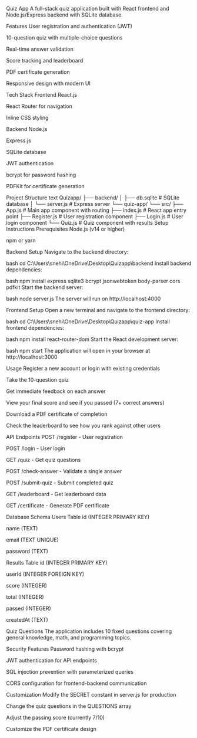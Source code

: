 Quiz App
A full-stack quiz application built with React frontend and Node.js/Express backend with SQLite database.

Features
User registration and authentication (JWT)

10-question quiz with multiple-choice questions

Real-time answer validation

Score tracking and leaderboard

PDF certificate generation

Responsive design with modern UI

Tech Stack
Frontend
React.js

React Router for navigation

Inline CSS styling

Backend
Node.js

Express.js

SQLite database

JWT authentication

bcrypt for password hashing

PDFKit for certificate generation

Project Structure
text
Quizapp/
├── backend/
│   ├── db.sqlite          # SQLite database
│   └── server.js          # Express server
└── quiz-app/
    └── src/
        ├── App.js         # Main app component with routing
        ├── index.js       # React app entry point
        ├── Register.js    # User registration component
        ├── Login.js       # User login component
        └── Quiz.js        # Quiz component with results
Setup Instructions
Prerequisites
Node.js (v14 or higher)

npm or yarn

Backend Setup
Navigate to the backend directory:

bash
cd C:\Users\snehi\OneDrive\Desktop\Quizapp\backend
Install backend dependencies:

bash
npm install express sqlite3 bcrypt jsonwebtoken body-parser cors pdfkit
Start the backend server:

bash
node server.js
The server will run on http://localhost:4000

Frontend Setup
Open a new terminal and navigate to the frontend directory:

bash
cd C:\Users\snehi\OneDrive\Desktop\Quizapp\quiz-app
Install frontend dependencies:

bash
npm install react-router-dom
Start the React development server:

bash
npm start
The application will open in your browser at http://localhost:3000

Usage
Register a new account or login with existing credentials

Take the 10-question quiz

Get immediate feedback on each answer

View your final score and see if you passed (7+ correct answers)

Download a PDF certificate of completion

Check the leaderboard to see how you rank against other users

API Endpoints
POST /register - User registration

POST /login - User login

GET /quiz - Get quiz questions

POST /check-answer - Validate a single answer

POST /submit-quiz - Submit completed quiz

GET /leaderboard - Get leaderboard data

GET /certificate - Generate PDF certificate

Database Schema
Users Table
id (INTEGER PRIMARY KEY)

name (TEXT)

email (TEXT UNIQUE)

password (TEXT)

Results Table
id (INTEGER PRIMARY KEY)

userId (INTEGER FOREIGN KEY)

score (INTEGER)

total (INTEGER)

passed (INTEGER)

createdAt (TEXT)

Quiz Questions
The application includes 10 fixed questions covering general knowledge, math, and programming topics.

Security Features
Password hashing with bcrypt

JWT authentication for API endpoints

SQL injection prevention with parameterized queries

CORS configuration for frontend-backend communication

Customization
Modify the SECRET constant in server.js for production

Change the quiz questions in the QUESTIONS array

Adjust the passing score (currently 7/10)

Customize the PDF certificate design

